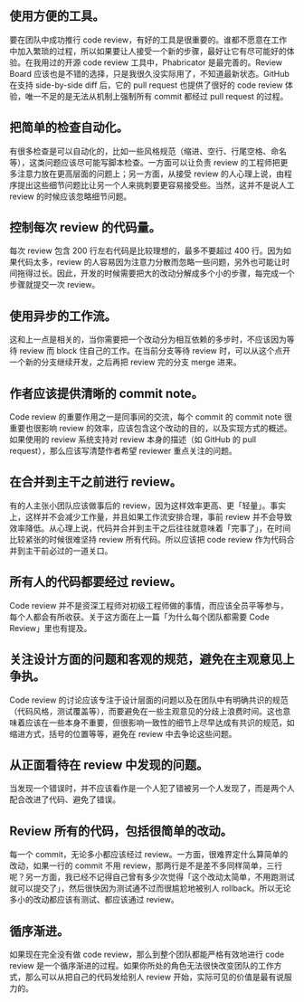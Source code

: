 ## 使用方便的工具。  
要在团队中成功推行 code review，有好的工具是很重要的。谁都不愿意在工作中加入繁琐的过程，所以如果要让人接受一个新的步骤，最好让它有尽可能好的体验。在我用过的开源 code review 工具中，Phabricator 是最完善的。Review Board 应该也是不错的选择，只是我很久没实际用了，不知道最新状态。GitHub 在支持 side-by-side diff 后，它的 pull request 也提供了很好的 code review 体验，唯一不足的是无法从机制上强制所有 commit 都经过 pull request 的过程。

## 把简单的检查自动化。
有很多检查是可以自动化的，比如一些风格规范（缩进、空行、行尾空格、命名等），这类问题应该尽可能写脚本检查。一方面可以让负责 review 的工程师把更多注意力放在更高层面的问题上；另一方面，从接受 review 的人心理上说，由程序提出这些细节问题比让另一个人来挑刺要更容易接受些。当然，这并不是说人工 review 的时候应该忽略细节问题。

## 控制每次 review 的代码量。
每次 review 包含 200 行左右代码是比较理想的，最多不要超过 400 行。因为如果代码太多，review 的人容易因为注意力分散而忽略一些问题，另外也可能让时间拖得过长。因此，开发的时候需要把大的改动分解成多个小的步骤，每完成一个步骤就提交一次 review。

## 使用异步的工作流。
这和上一点是相关的，当你需要把一个改动分为相互依赖的多步时，不应该因为等待 review 而 block 住自己的工作。在当前分支等待 review 时，可以从这个点开一个新的分支继续开发，之后再把 review 完的分支 merge 进来。

## 作者应该提供清晰的 commit note。
Code review 的重要作用之一是同事间的交流，每个 commit 的 commit note 很重要也很影响 review 的效率，应该包含这个改动的目的，以及实现方式的概述。如果使用的 review 系统支持对 review 本身的描述（如 GitHub 的 pull request），那么应该写清楚作者希望 reviewer 重点关注的问题。

## 在合并到主干之前进行 review。
有的人主张小团队应该做事后的 review，因为这样效率更高、更「轻量」。事实上，这样并不会减少工作量，并且如果工作流安排合理，事前 review 并不会导致效率降低。从心理上说，代码并合并到主干之后往往就意味着「完事了」，在时间比较紧张的时候很难坚持 review 所有代码。所以应该把 code review 作为代码合并到主干前必过的一道关口。

## 所有人的代码都要经过 review。
Code review 并不是资深工程师对初级工程师做的事情，而应该全员平等参与，每个人都会有所收获。关于这方面在上一篇「为什么每个团队都需要 Code Review」里也有提及。

## 关注设计方面的问题和客观的规范，避免在主观意见上争执。
Code review 的讨论应该专注于设计层面的问题以及在团队中有明确共识的规范（代码风格，测试覆盖等），而要避免在一些主观意见的分歧上浪费时间。这也意味着应该在一些本身不重要，但很影响一致性的细节上尽早达成有共识的规范，如缩进方式，括号的位置等等，避免在 review 中去争论这些问题。

## 从正面看待在 review 中发现的问题。
当发现一个错误时，并不应该看作是一个人犯了错被另一个人发现了，而是两个人配合改进了代码、避免了错误。

## Review 所有的代码，包括很简单的改动。
每一个 commit，无论多小都应该经过 review。一方面，很难界定什么算简单的改动，如果一行的 commit 不用 review，那两行是不是差不多同样简单，三行呢？另一方面，我已经不记得自己曾有多少次觉得「这个改动太简单，不用跑测试就可以提交了」，然后很快因为测试通不过而很尴尬地被别人 rollback。所以无论多小的改动都应该有测试、都应该通过 review。

## 循序渐进。
如果现在完全没有做 code review，那么到整个团队都能严格有效地进行 code review 是一个循序渐进的过程。如果你所处的角色无法很快改变团队的工作方式，那么可以从把自己的代码发给别人 review 开始，实际可见的价值是最有说服力的。
